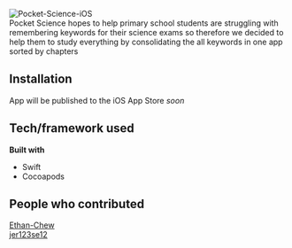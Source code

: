 ![Pocket-Science-iOS](https://socialify.git.ci/Newspace-Inc/Pocket-Science-iOS/image?language=1&owner=1&theme=Light)  
Pocket Science hopes to help primary school students are struggling with remembering keywords for their science exams so therefore we decided to help them to study everything by consolidating the all keywords in one app sorted by chapters


## Installation
App will be published to the iOS App Store <i>soon</i>

## Tech/framework used
<b>Built with</b>
- Swift
- Cocoapods

## People who contributed
[Ethan-Chew](https://github.com/Ethan-Chew)  
[jer123se12](https://github.com/jer123se12)
